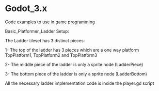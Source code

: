 # Godot_3.x
Code examples to use in game programming


Basic_Platformer_Ladder Setup:

The Ladder tileset has 3 distinct pieces:

1- The top of the ladder has 3 pieces which are a one way platform
	TopPlatform1, TopPlatform2 and TopPlatform3

2- The  middle piece of the ladder is only a sprite node (LadderPiece)

3- The bottom piece of the ladder is only a sprite node (LadderBottom)

All the necessary ladder implementation code is inside the player.gd script

